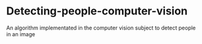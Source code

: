 # Detecting-people-computer-vision
An algorithm implementated in the computer vision subject to detect people in an image
